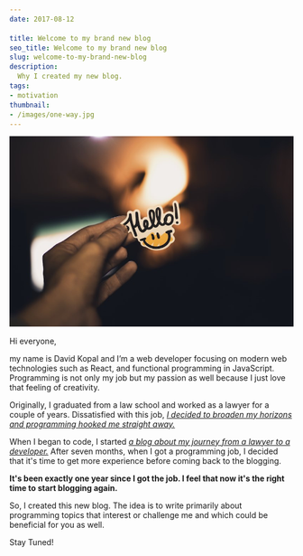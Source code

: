 ```yaml
---
date: 2017-08-12

title: Welcome to my brand new blog
seo_title: Welcome to my brand new blog
slug: welcome-to-my-brand-new-blog
description:
  Why I created my new blog.
tags:
- motivation
thumbnail:
- /images/one-way.jpg
---
```


![](./images/welcome.jpg)

Hi everyone,

my name is David Kopal and I’m a web developer focusing on modern web technologies such as React, and functional programming in JavaScript. Programming is not only my job but my passion as well because I just love that feeling of creativity.

Originally, I graduated from a law school and worked as a lawyer for a couple of years. Dissatisfied with this job, *[I decided to broaden my horizons and programming hooked me straight away.](https://www.codinglawyer.io/posts/i-stopped-being-a-lawyer)*

When I began to code, I started *[a blog about my journey from a lawyer to a developer.](https://codinglawyer.blogspot.com/)* After seven months, when I got a programming job, I decided that it's time to get more experience before coming back to the blogging.

**It's been exactly one year since I got the job. I feel that now it's the right time to start blogging again.**

So, I created this new blog. The idea is to write primarily about programming topics that interest or challenge me and which could be beneficial for you as well.

Stay Tuned!